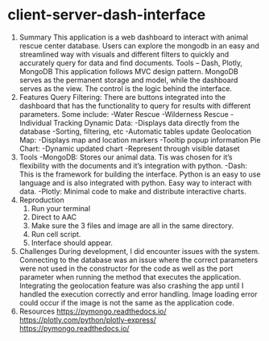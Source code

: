 # client-server-dash-interface
1.	Summary
This application is a web dashboard to interact with animal rescue center database. Users can explore the mongodb in an easy and streamlined way with visuals and different filters to quickly and accurately query for data and find documents.
Tools – Dash, Plotly, MongoDB
This application follows MVC design pattern. MongoDB serves as the permanent storage and model, while the dashboard serves as the view. The control is the logic behind the interface. 
2.	Features
Query Filtering:
There are buttons integrated into the dashboard that has the functionality to query for results with different parameters. Some include:
-Water Rescue
-Wilderness Rescue
-Individual Tracking
Dynamic Data:
-Displays data directly from the database
-Sorting, filtering, etc
-Automatic tables update
Geolocation Map:
-Displays map and location markers
-Tooltip popup information
Pie Chart:
-Dynamic updated chart
-Represent through visible dataset
3. Tools
-MongoDB: Stores our animal data. Tis was chosen for it’s flexibility with the documents and it’s integration with python.
-Dash: This is the framework for building the interface. Python is an easy to use language and is also integrated with python. Easy way to interact with data.
-Plotly: Minimal code to make and distribute interactive charts.
4. Reproduction
	1. Run your terminal
	2. Direct to AAC
	3. Make sure the 3 files and image are all in the same directory.
	4. Run cell script.
	5. Interface should appear.
5. Challenges
During development, I did encounter issues with the system. Connecting to the database was an issue where the correct parameters were not used in the constructor for the code as well as the port parameter when running the method that executes the application. Integrating the geolocation feature was also crashing the app until I handled the execution correctly and error handling. Image loading error could occur if the image is not the same as the application code.
6. Resources
https://pymongo.readthedocs.io/
https://plotly.com/python/plotly-express/
https://pymongo.readthedocs.io/
